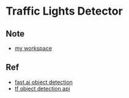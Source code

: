 # Traffic Lights Detector

## Note
- [my workspace](https://www.floydhub.com/chinaq/projects/floydhub_object-detection)

## Ref
- [fast.ai object detection](https://course.fast.ai/lessons/lesson9.html)
- [tf object detection api](https://github.com/tensorflow/models/blob/master/research/object_detection/README.md)